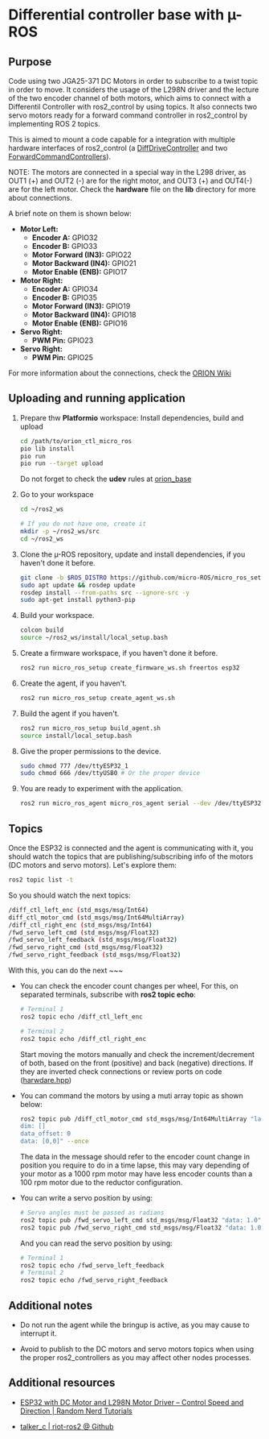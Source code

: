 # Differential controller base with µ-ROS

## Purpose

Code using two JGA25-371 DC Motors in order to subscribe to a twist topic in order to move. It considers the usage of the L298N driver and the lecture of the two encoder channel of both motors, which aims to connect with a Differentil Controller with ros2_control by using topics. It also connects two servo motors ready for a forward command controller in ros2_control by implementing ROS 2 topics.

This is aimed to mount a code capable for a integration with multiple hardware interfaces of ros2_control (a [DiffDriveController](/orion_control/src/diffdrive_orion.cpp) and two [ForwardCommandControllers](/orion_control/src/forward_orion.cpp)).

NOTE: The motors are connected in a special way in the L298 driver, as OUT1 (+) and OUT2 (-) are for the right motor, and OUT3 (+) and OUT4(-) are for the left motor. Check the **hardware** file on the **lib** directory for more about connections.

A brief note on them is shown below:

- **Motor Left:**
  - **Encoder A:** GPIO32
  - **Encoder B:** GPIO33
  - **Motor Forward (IN3):** GPIO22
  - **Motor Backward (IN4):** GPIO21
  - **Motor Enable (ENB):** GPIO17
- **Motor Right:**
  - **Encoder A:** GPIO34
  - **Encoder B:** GPIO35
  - **Motor Forward (IN3):** GPIO19
  - **Motor Backward (IN4):** GPIO18
  - **Motor Enable (ENB):** GPIO16
- **Servo Right:**
  - **PWM Pin:** GPIO23
- **Servo Right:**
  - **PWM Pin:** GPIO25

For more information about the connections, check the [ORION Wiki](https://github.com/Tesis-ORION/orion_common/wiki/Building-your-own-ORION-robot#electronics-and-schematics)

## Uploading and running application

1. Prepare thw **Platformio** workspace: Install dependencies, build and upload

    ~~~bash
    cd /path/to/orion_ctl_micro_ros
    pio lib install
    pio run
    pio run --target upload
    ~~~

    Do not forget to check the **udev** rules at [orion_base](/orion_base/README.md)

2. Go to your workspace

    ~~~bash
    cd ~/ros2_ws

    # If you do not have one, create it
    mkdir -p ~/ros2_ws/src
    cd ~/ros2_ws
    ~~~

3. Clone the µ-ROS repository, update and install dependencies, if you haven't done it before.

    ~~~bash
    git clone -b $ROS_DISTRO https://github.com/micro-ROS/micro_ros_setup.git src/micro_ros_setup
    sudo apt update && rosdep update
    rosdep install --from-paths src --ignore-src -y
    sudo apt-get install python3-pip
    ~~~

4. Build your workspace.

    ~~~bash
    colcon build
    source ~/ros2_ws/install/local_setup.bash
    ~~~

5. Create a firmware workspace, if you haven't done it before.

    ~~~bash
    ros2 run micro_ros_setup create_firmware_ws.sh freertos esp32
    ~~~

6. Create the agent, if you haven't.

    ~~~bash
    ros2 run micro_ros_setup create_agent_ws.sh
    ~~~

7. Build the agent if you haven't.

    ~~~bash
    ros2 run micro_ros_setup build_agent.sh
    source install/local_setup.bash
    ~~~

8. Give the proper permissions to the device.

    ~~~bash
    sudo chmod 777 /dev/ttyESP32_1
    sudo chmod 666 /dev/ttyUSB0 # Or the proper device
    ~~~

9. You are ready to experiment with the application.

    ~~~bash
    ros2 run micro_ros_agent micro_ros_agent serial --dev /dev/ttyESP32_1
    ~~~

## Topics

Once the ESP32 is connected and the agent is communicating with it, you should watch the topics that are publishing/subscribing info of the motors (DC motors and servo motors). Let's explore them:

~~~bash
ros2 topic list -t
~~~

So you should watch the next topics:

~~~bash
/diff_ctl_left_enc (std_msgs/msg/Int64)
diff_ctl_motor_cmd (std_msgs/msg/Int64MultiArray)
/diff_ctl_right_enc (std_msgs/msg/Int64)
/fwd_servo_left_cmd (std_msgs/msg/Float32)
/fwd_servo_left_feedback (std_msgs/msg/Float32)
/fwd_servo_right_cmd (std_msgs/msg/Float32)
/fwd_servo_right_feedback (std_msgs/msg/Float32)
~~~

With this, you can do the next
    ~~~

- You can check the encoder count changes per wheel, For this, on separated terminals, subscribe with **ros2 topic echo**:

    ~~~bash
    # Terminal 1
    ros2 topic echo /diff_ctl_left_enc

    # Terminal 2
    ros2 topic echo /diff_ctl_right_enc
    ~~~

    Start moving the motors manually and check the increment/decrement of both, based on the front (positive) and back (negative) directions. If they are inverted check connections or review ports on code ([harwdare.hpp](/orion_base/orion_ctl_micro_ros/lib/hardware/hardware.hpp))

- You can command the motors by using a muti array topic as shown below:

    ~~~bash
    ros2 topic pub /diff_ctl_motor_cmd std_msgs/msg/Int64MultiArray "layout:
    dim: []
    data_offset: 0
    data: [0,0]" --once
    ~~~

    The data in the message should refer to the encoder count change in position you require to do in a time lapse, this may vary depending of your motor as a 1000 rpm motor may have less encoder counts than a 100 rpm motor due to the reductor configuration.

- You can write a servo position by using:

    ~~~bash
    # Servo angles must be passed as radians
    ros2 topic pub /fwd_servo_left_cmd std_msgs/msg/Float32 "data: 1.0"
    ros2 topic pub /fwd_servo_right_cmd std_msgs/msg/Float32 "data: 1.0"
    ~~~

    And you can read the servo position by using:

    ~~~bash
    # Terminal 1
    ros2 topic echo /fwd_servo_left_feedback
    # Terminal 2
    ros2 topic echo /fwd_servo_right_feedback
    ~~~

## Additional notes

- Do not run the agent while the bringup is active, as you may cause to interrupt it.

- Avoid to publish to the DC motors and servo motors topics when using the proper ros2_controllers as you may affect other nodes processes.


## Additional resources

- [ESP32 with DC Motor and L298N Motor Driver – Control Speed and Direction | Random Nerd Tutorials](https://randomnerdtutorials.com/esp32-dc-motor-l298n-motor-driver-control-speed-direction/)

- [talker_c | riot-ros2 @ Github](https://github.com/astralien3000/riot-ros2/blob/3d0779b920996f4e701830b8248573cd0e23204d/examples/talker_c/main.c#L32)
